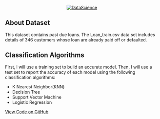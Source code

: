 <p align="center">
  <a href="https://geniuslifedesign.github.io/Projects.github.io/">
    <img alt="DataScience" title="DataScience" src="https://geniuslifedesign.github.io/Projects.github.io/assets/img/classification.png">
  </a>
</p>

## About Dataset
This dataset contains past due loans. The Loan_train.csv data set includes details of 346 customers whose loan are already paid off or defaulted.

## Classification Algorithms
First, I will use a training set to build an accurate model. Then, I will use a test set to report the accuracy of each model using the following classification algorithms:
- K Nearest Neighbor(KNN)
- Decision Tree
- Support Vector Machine
- Logistic Regression


[View Code on GitHub](https://github.com/geniuslifedesign/Projects.github.io/tree/master/Machine_Learning/Classification)